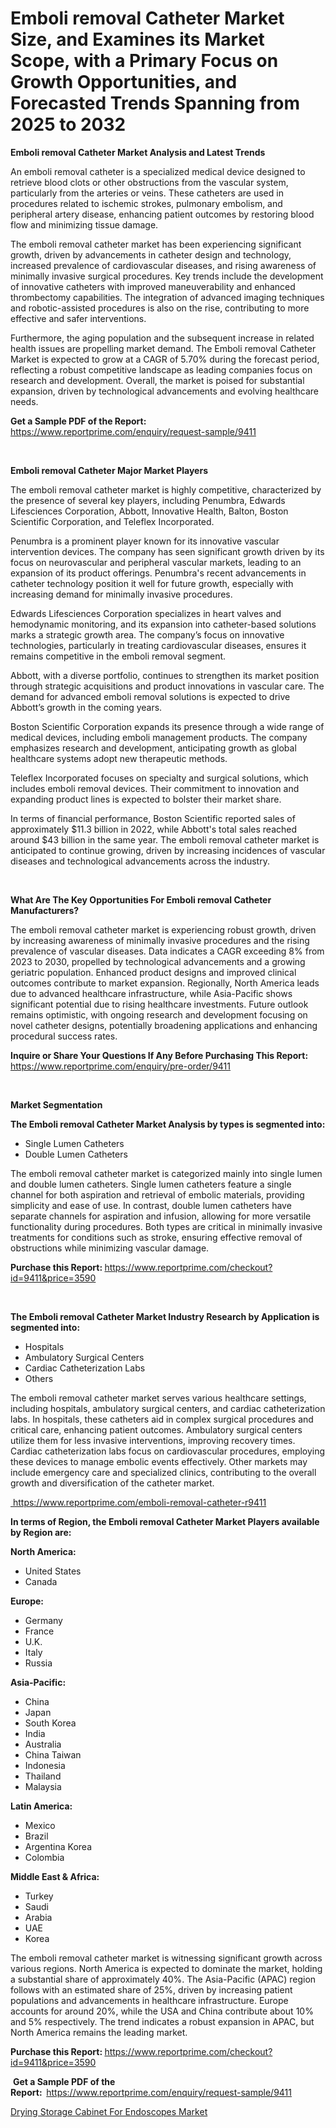 <p><h1>Emboli removal Catheter Market Size, and Examines its Market Scope, with a Primary Focus on Growth Opportunities, and Forecasted Trends Spanning from 2025 to 2032</h1></p><p><strong>Emboli removal Catheter Market Analysis and Latest Trends</strong></p>
<p><p>An emboli removal catheter is a specialized medical device designed to retrieve blood clots or other obstructions from the vascular system, particularly from the arteries or veins. These catheters are used in procedures related to ischemic strokes, pulmonary embolism, and peripheral artery disease, enhancing patient outcomes by restoring blood flow and minimizing tissue damage.</p><p>The emboli removal catheter market has been experiencing significant growth, driven by advancements in catheter design and technology, increased prevalence of cardiovascular diseases, and rising awareness of minimally invasive surgical procedures. Key trends include the development of innovative catheters with improved maneuverability and enhanced thrombectomy capabilities. The integration of advanced imaging techniques and robotic-assisted procedures is also on the rise, contributing to more effective and safer interventions.</p><p>Furthermore, the aging population and the subsequent increase in related health issues are propelling market demand. The Emboli removal Catheter Market is expected to grow at a CAGR of 5.70% during the forecast period, reflecting a robust competitive landscape as leading companies focus on research and development. Overall, the market is poised for substantial expansion, driven by technological advancements and evolving healthcare needs.</p></p>
<p><strong>Get a Sample PDF of the Report:&nbsp;</strong> <a href="https://www.reportprime.com/enquiry/request-sample/9411?utm_campaign=2531&utm_medium=2&utm_source=Github&utm_content=ia&utm_term=20032025&utm_id=emboli-removal-catheter">https://www.reportprime.com/enquiry/request-sample/9411</a></p>
<p>&nbsp;</p>
<p><strong>Emboli removal Catheter Major Market Players</strong></p>
<p><p>The emboli removal catheter market is highly competitive, characterized by the presence of several key players, including Penumbra, Edwards Lifesciences Corporation, Abbott, Innovative Health, Balton, Boston Scientific Corporation, and Teleflex Incorporated. </p><p>Penumbra is a prominent player known for its innovative vascular intervention devices. The company has seen significant growth driven by its focus on neurovascular and peripheral vascular markets, leading to an expansion of its product offerings. Penumbra's recent advancements in catheter technology position it well for future growth, especially with increasing demand for minimally invasive procedures.</p><p>Edwards Lifesciences Corporation specializes in heart valves and hemodynamic monitoring, and its expansion into catheter-based solutions marks a strategic growth area. The company’s focus on innovative technologies, particularly in treating cardiovascular diseases, ensures it remains competitive in the emboli removal segment.</p><p>Abbott, with a diverse portfolio, continues to strengthen its market position through strategic acquisitions and product innovations in vascular care. The demand for advanced emboli removal solutions is expected to drive Abbott’s growth in the coming years.</p><p>Boston Scientific Corporation expands its presence through a wide range of medical devices, including emboli management products. The company emphasizes research and development, anticipating growth as global healthcare systems adopt new therapeutic methods.</p><p>Teleflex Incorporated focuses on specialty and surgical solutions, which includes emboli removal devices. Their commitment to innovation and expanding product lines is expected to bolster their market share.</p><p>In terms of financial performance, Boston Scientific reported sales of approximately $11.3 billion in 2022, while Abbott's total sales reached around $43 billion in the same year. The emboli removal catheter market is anticipated to continue growing, driven by increasing incidences of vascular diseases and technological advancements across the industry.</p></p>
<p>&nbsp;</p>
<p><strong>What Are The Key Opportunities For Emboli removal Catheter Manufacturers?</strong></p>
<p><p>The emboli removal catheter market is experiencing robust growth, driven by increasing awareness of minimally invasive procedures and the rising prevalence of vascular diseases. Data indicates a CAGR exceeding 8% from 2023 to 2030, propelled by technological advancements and a growing geriatric population. Enhanced product designs and improved clinical outcomes contribute to market expansion. Regionally, North America leads due to advanced healthcare infrastructure, while Asia-Pacific shows significant potential due to rising healthcare investments. Future outlook remains optimistic, with ongoing research and development focusing on novel catheter designs, potentially broadening applications and enhancing procedural success rates.</p></p>
<p><strong>Inquire or Share Your Questions If Any Before Purchasing This Report:</strong> <a href="https://www.reportprime.com/enquiry/pre-order/9411?utm_campaign=2531&utm_medium=2&utm_source=Github&utm_content=ia&utm_term=20032025&utm_id=emboli-removal-catheter">https://www.reportprime.com/enquiry/pre-order/9411</a></p>
<p>&nbsp;</p>
<p><strong>Market Segmentation</strong></p>
<p><strong>The Emboli removal Catheter Market Analysis by types is segmented into:</strong></p>
<p><ul><li>Single Lumen Catheters</li><li>Double Lumen Catheters</li></ul></p>
<p><p>The emboli removal catheter market is categorized mainly into single lumen and double lumen catheters. Single lumen catheters feature a single channel for both aspiration and retrieval of embolic materials, providing simplicity and ease of use. In contrast, double lumen catheters have separate channels for aspiration and infusion, allowing for more versatile functionality during procedures. Both types are critical in minimally invasive treatments for conditions such as stroke, ensuring effective removal of obstructions while minimizing vascular damage.</p></p>
<p><strong>Purchase this Report:&nbsp;</strong><a href="https://www.reportprime.com/checkout?id=9411&price=3590&utm_campaign=2531&utm_medium=2&utm_source=Github&utm_content=ia&utm_term=20032025&utm_id=emboli-removal-catheter">https://www.reportprime.com/checkout?id=9411&price=3590</a></p>
<p>&nbsp;</p>
<p><strong>The Emboli removal Catheter Market Industry Research by Application is segmented into:</strong></p>
<p><ul><li>Hospitals</li><li>Ambulatory Surgical Centers</li><li>Cardiac Catheterization Labs</li><li>Others</li></ul></p>
<p><p>The emboli removal catheter market serves various healthcare settings, including hospitals, ambulatory surgical centers, and cardiac catheterization labs. In hospitals, these catheters aid in complex surgical procedures and critical care, enhancing patient outcomes. Ambulatory surgical centers utilize them for less invasive interventions, improving recovery times. Cardiac catheterization labs focus on cardiovascular procedures, employing these devices to manage embolic events effectively. Other markets may include emergency care and specialized clinics, contributing to the overall growth and diversification of the catheter market.</p></p>
<p><a href="https://www.reportprime.com/emboli-removal-catheter-r9411?utm_campaign=2531&utm_medium=2&utm_source=Github&utm_content=ia&utm_term=20032025&utm_id=emboli-removal-catheter">&nbsp;https://www.reportprime.com/emboli-removal-catheter-r9411</a></p>
<p><strong>In terms of Region, the Emboli removal Catheter Market Players available by Region are:</strong></p>
<p>
    <p> <strong> North America: </strong>
        <ul>
            <li>United States</li>
            <li>Canada</li>
        </ul>
        </p> 
    <p> <strong> Europe: </strong>
        <ul>
            <li>Germany</li>
            <li>France</li>
            <li>U.K.</li>
            <li>Italy</li>
            <li>Russia</li>
        </ul>
        </p> 
    <p> <strong> Asia-Pacific: </strong>
        <ul>
            <li>China</li>
            <li>Japan</li>
            <li>South Korea</li>
            <li>India</li>
            <li>Australia</li>
            <li>China Taiwan</li>
            <li>Indonesia</li>
            <li>Thailand</li>
            <li>Malaysia</li>
        </ul>
        </p> 
    <p> <strong> Latin America: </strong>
        <ul>
            <li>Mexico</li>
            <li>Brazil</li>
            <li>Argentina Korea</li>
            <li>Colombia</li>
        </ul>
        </p> 
    <p> <strong> Middle East & Africa: </strong>
        <ul>
            <li>Turkey</li>
            <li>Saudi</li>
            <li>Arabia</li>
            <li>UAE</li>
            <li>Korea</li>
        </ul>
    </p>
    </p>
<p><p>The emboli removal catheter market is witnessing significant growth across various regions. North America is expected to dominate the market, holding a substantial share of approximately 40%. The Asia-Pacific (APAC) region follows with an estimated share of 25%, driven by increasing patient populations and advancements in healthcare infrastructure. Europe accounts for around 20%, while the USA and China contribute about 10% and 5% respectively. The trend indicates a robust expansion in APAC, but North America remains the leading market.</p></p>
<p><strong>Purchase this Report: </strong><a href="https://www.reportprime.com/checkout?id=9411&price=3590&utm_campaign=2531&utm_medium=2&utm_source=Github&utm_content=ia&utm_term=20032025&utm_id=emboli-removal-catheter">https://www.reportprime.com/checkout?id=9411&price=3590</a></p>
<p>&nbsp;<strong>Get a Sample PDF of the Report:&nbsp;&nbsp;</strong><a href="https://www.reportprime.com/enquiry/request-sample/9411?utm_campaign=2531&utm_medium=2&utm_source=Github&utm_content=ia&utm_term=20032025&utm_id=emboli-removal-catheter">https://www.reportprime.com/enquiry/request-sample/9411</a></p>
<p><strong></strong></p>
<p><p><a href="https://github.com/techerghalim/Market-Research-Report-List-1/blob/main/drying-storage-cabinet-for-endoscopes-market.md?utm_campaign=2531&utm_medium=2&utm_source=Github&utm_content=ia&utm_term=20032025&utm_id=emboli-removal-catheter">Drying Storage Cabinet For Endoscopes Market</a></p></p>